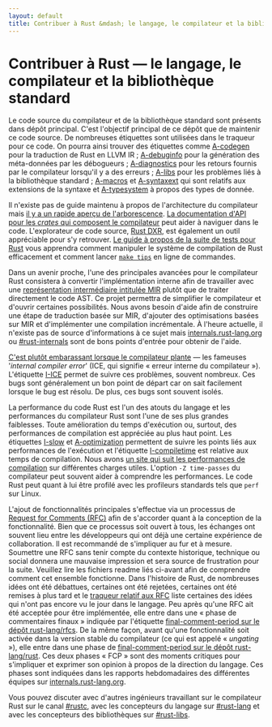 ```yaml
---
layout: default
title: Contribuer à Rust &mdash; le langage, le compilateur et la bibliothèque standard &middot; Rust, le langage de programmation
---
```


# Contribuer à Rust &mdash; le langage, le compilateur et la bibliothèque standard

Le code source du compilateur et de la bibliothèque standard sont présents dans dépôt principal. C'est l'objectif principal de ce dépôt que de maintenir ce code source. De nombreuses étiquettes sont utilisées dans le traqueur pour ce code. On pourra ainsi trouver des étiquettes comme [A-codegen] pour la traduction de  Rust en LLVM IR ; [A-debuginfo] pour la génération des méta-données par les débogueurs ; [A-diagnostics] pour les retours fournis par le compilateur lorsqu'il y a des erreurs ; [A-libs] pour les problèmes liés à la bibliothèque standard ; [A-macros] et [A-syntaxext] qui sont relatifs aux extensions de la syntaxe et [A-typesystem] à propos des types de donnée.

Il n'existe pas de guide maintenu à propos de l'architecture du compilateur mais [il y a un rapide aperçu de l'arborescence][rustc-guide]. [La documentation d'API pour les *crates* qui composent le compilateur][internals-docs] peut aider à naviguer dans le code. L'explorateur de code source, [Rust DXR], est également un outil appréciable pour s'y retrouver. [Le guide à propos de la suite de tests pour Rust][testsuite] vous apprendra comment manipuler le système de compilation de Rust efficacement et comment lancer [`make tips`][tips] en ligne de commandes.

Dans un avenir proche, l'une des principales avancées pour le compilateur Rust consistera à convertir l'implémentation interne afin de travailler avec une [représentation intermédiaire intitulée MIR][mir] plutôt que de traiter directement le code AST. Ce projet permettra de simplifier le compilateur et d'ouvrir certaines possibilités. Nous avons besoin d'aide afin de construire une étape de traduction basée sur MIR, d'ajouter des optimisations basées sur MIR et d'implémenter une compilation incrémentale. À l'heure actuelle, il n'existe pas de source d'informations à ce sujet mais [internals.rust-lang.org] ou [#rust-internals] sont de bons points d'entrée pour obtenir de l'aide.

[C'est plutôt embarassant lorsque le compilateur plante][ice] &mdash; les fameuses '*internal compiler error*' (ICE, qui signifie « erreur interne du compilateur »). L'étiquette [I-ICE] permet de suivre ces problèmes, souvent nombreux. Ces bugs sont généralement un bon point de départ car on sait facilement lorsque le bug est résolu. De plus, ces bugs sont souvent isolés.

La performance du code Rust est l'un des atouts du langage et les performances du compilateur Rust sont l'une de ses plus grandes faiblesses. Toute amélioration du temps d'exécution ou, surtout, des performances de compilation est appréciée au plus haut point. Les étiquettes [I-slow] et [A-optimization] permettent de suivre les points liés aux performances de l'exécution et l'étiquette [I-compiletime] est relative aux temps de compilation. Nous avons [un site qui suit les performances de compilation][rustc-perf] sur différentes charges utiles. L'option `-Z time-passes` du compilateur peut souvent aider à comprendre les performances. Le code Rust peut quant à lui être profilé avec les profileurs standards tels que `perf` sur Linux.

L'ajout de fonctionnalités principales s'effectue via un processus de [Request for Comments (RFC)][rfc] afin de s'accorder quant à la conception de la fonctionnalité. Bien que ce processus soit ouvert à tous, les échanges ont souvent lieu entre les développeurs qui ont déjà une certaine expérience de collaboration. Il est recommandé de s'impliquer au fur et à mesure. Soumettre une RFC sans tenir compte du contexte historique, technique ou social donnera une mauvaise impression et sera source de frustration pour la suite. Veuillez lire les fichiers readme liés ci-avant afin de comprendre comment cet ensemble fonctionne. Dans l'histoire de Rust, de nombreuses idées ont été débattues, certaines ont été rejetées, certaines ont été remises à plus tard et le [traqueur relatif aux RFC][rfc-issues] liste certaines des idées qui n'ont pas encore vu le jour dans le langage. Peu après qu'une RFC ait été acceptée pour être implémentée, elle entre dans une « phase de commentaires finaux » indiquée par l'étiquette [final-comment-period sur le dépôt rust-lang/rfcs][rfc-fcp]. De la même façon, avant qu'une fonctionnalité soit activée dans la version stable du compilateur (ce qui est appelé « *ungating* »), elle entre dans une phase de [final-comment-period sur le dépôt rust-lang/rust][issue-fcp]. Ces deux phases « FCP » sont des moments critiques pour s'impliquer et exprimer son opinion à propos de la direction du langage. Ces phases sont indiquées dans les rapports hebdomadaires des différentes équipes sur [internals.rust-lang.org].

Vous pouvez discuter avec d'autres ingénieurs travaillant sur le compilateur Rust sur le canal [#rustc], avec les concepteurs du langage sur [#rust-lang] et avec les concepteurs des bibliothèques sur [#rust-libs].

<!--
TODO: guide to compile-time benchmarking
TODO: using the triage bot?
TODO: some of this RFC description could probably go in the RFC readme
-->


[#rust-internals]: https://client00.chat.mibbit.com/?server=irc.mozilla.org&channel=%23rust-internals
[#rust-lang]: https://client00.chat.mibbit.com/?server=irc.mozilla.org&channel=%23rust-lang
[#rust-libs]: https://client00.chat.mibbit.com/?server=irc.mozilla.org&channel=%23rust-libs
[#rustc]: https://client00.chat.mibbit.com/?server=irc.mozilla.org&channel=%23rustc
[A-codegen]: https://github.com/rust-lang/rust/issues?q=is%3Aopen+is%3Aissue+label%3AA-codegen
[A-debuginfo]: https://github.com/rust-lang/rust/issues?q=is%3Aopen+is%3Aissue+label%3AA-debuginfo
[A-diagnostics]: https://github.com/rust-lang/rust/issues?q=is%3Aopen+is%3Aissue+label%3AA-diagnostics
[A-libs]: https://github.com/rust-lang/rust/issues?q=is%3Aopen+is%3Aissue+label%3AA-libs
[A-macros]: https://github.com/rust-lang/rust/issues?q=is%3Aopen+is%3Aissue+label%3AA-macros
[A-optimization]: https://github.com/rust-lang/rust/issues?q=is%3Aopen+is%3Aissue+label%3AA-optimization
[A-syntaxext]: https://github.com/rust-lang/rust/issues?q=is%3Aopen+is%3Aissue+label%3AA-syntaxext
[A-typesystem]: https://github.com/rust-lang/rust/issues?q=is%3Aopen+is%3Aissue+label%3AA-typesystem
[I-ICE]: https://github.com/rust-lang/rust/labels/I-ICE
[I-compiletime]: https://github.com/rust-lang/rust/issues?q=is%3Aopen+is%3Aissue+label%3AI-compiletime
[I-slow]: https://github.com/rust-lang/rust/issues?q=is%3Aopen+is%3Aissue+label%3AI-slow
[Rust DXR]: https://dxr.mozilla.org/rust/source/src
[ice]: https://users.rust-lang.org/t/glacier-a-big-ol-pile-of-ice/3380
[internals-docs]: https://manishearth.github.io/rust-internals-docs
[internals.rust-lang.org]: https://internals.rust-lang.org/
[issue-fcp]: https://github.com/rust-lang/rust/issues?q=is%3Aopen+is%3Aissue+label%3AB-unstable+label%3Afinal-comment-period
[mir]: https://github.com/rust-lang/rust/issues/27840
[rfc-fcp]: https://github.com/rust-lang/rfcs/pulls?q=is%3Aopen+is%3Apr+label%3Afinal-comment-period
[rfc-issues]: https://github.com/rust-lang/rfcs/issues
[rfc]: https://github.com/rust-lang/rfcs#table-of-contents
[rustc-guide]: https://github.com/rust-lang/rust/blob/master/src/librustc/README.md
[rustc-perf]: http://ncameron.org/perf-rustc/
[testsuite]: https://github.com/rust-lang/rust-wiki-backup/blob/master/Note-testsuite.md
[tips]: https://github.com/rust-lang/rust/blob/3d1f3c9d389d46607ae28c51cc94c1f43d65f3f9/Makefile.in#L48
